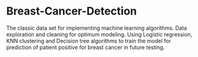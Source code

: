# Breast-Cancer-Detection
The classic data set for implementing machine learning algorithms. Data exploration and cleaning for optimum modeling. Using Logistic regression, KNN clustering and Decision tree algorithms to train the model for prediction of patient positive for breast cancer in future testing.

